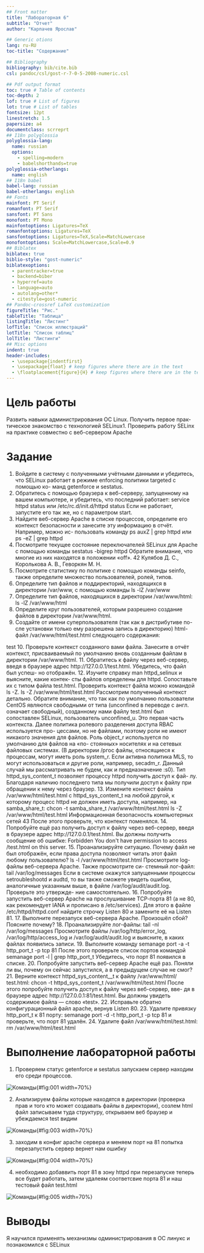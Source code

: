 ```yaml
---
## Front matter
title: "Лабораторная 6"
subtitle: "Отчет"
author: "Карпачев Ярослав"

## Generic otions
lang: ru-RU
toc-title: "Содержание"

## Bibliography
bibliography: bib/cite.bib
csl: pandoc/csl/gost-r-7-0-5-2008-numeric.csl

## Pdf output format
toc: true # Table of contents
toc-depth: 2
lof: true # List of figures
lot: true # List of tables
fontsize: 12pt
linestretch: 1.5
papersize: a4
documentclass: scrreprt
## I18n polyglossia
polyglossia-lang:
  name: russian
  options:
	- spelling=modern
	- babelshorthands=true
polyglossia-otherlangs:
  name: english
## I18n babel
babel-lang: russian
babel-otherlangs: english
## Fonts
mainfont: PT Serif
romanfont: PT Serif
sansfont: PT Sans
monofont: PT Mono
mainfontoptions: Ligatures=TeX
romanfontoptions: Ligatures=TeX
sansfontoptions: Ligatures=TeX,Scale=MatchLowercase
monofontoptions: Scale=MatchLowercase,Scale=0.9
## Biblatex
biblatex: true
biblio-style: "gost-numeric"
biblatexoptions:
  - parentracker=true
  - backend=biber
  - hyperref=auto
  - language=auto
  - autolang=other*
  - citestyle=gost-numeric
## Pandoc-crossref LaTeX customization
figureTitle: "Рис."
tableTitle: "Таблица"
listingTitle: "Листинг"
lofTitle: "Список иллюстраций"
lotTitle: "Список таблиц"
lolTitle: "Листинги"
## Misc options
indent: true
header-includes:
  - \usepackage{indentfirst}
  - \usepackage{float} # keep figures where there are in the text
  - \floatplacement{figure}{H} # keep figures where there are in the text
---
```


# Цель работы

Развить навыки администрирования ОС Linux. Получить первое прак-
тическое знакомство с технологией SELinux1.
Проверить работу SELinx на практике совместно с веб-сервером
Apache

# Задание

1. Войдите в систему с полученными учётными данными и убедитесь, что
SELinux работает в режиме enforcing политики targeted с помощью ко-
манд getenforce и sestatus.
2. Обратитесь с помощью браузера к веб-серверу, запущенному на вашем
компьютере, и убедитесь, что последний работает:
service httpd status
или
/etc/rc.d/init.d/httpd status
Если не работает, запустите его так же, но с параметром start.
3. Найдите веб-сервер Apache в списке процессов, определите его контекст
безопасности и занесите эту информацию в отчёт. Например, можно ис-
пользовать команду
ps auxZ | grep httpd
или
ps -eZ | grep httpd
4. Посмотрите текущее состояние переключателей SELinux для Apache с
помощью команды
sestatus -bigrep httpd
Обратите внимание, что многие из них находятся в положении «off».
42 Кулябов Д. С., Королькова А. В., Геворкян М. Н.
5. Посмотрите статистику по политике с помощью команды seinfo, также
определите множество пользователей, ролей, типов.
6. Определите тип файлов и поддиректорий, находящихся в директории
/var/www, с помощью команды
ls -lZ /var/www
7. Определите тип файлов, находящихся в директории /var/www/html:
ls -lZ /var/www/html
8. Определите круг пользователей, которым разрешено создание файлов в
директории /var/www/html.
9. Создайте от имени суперпользователя (так как в дистрибутиве по-
сле установки только ему разрешена запись в директорию) html-файл
/var/www/html/test.html следующего содержания:
<html>
<body>test</body>
</html>
10. Проверьте контекст созданного вами файла. Занесите в отчёт контекст,
присваиваемый по умолчанию вновь созданным файлам в директории
/var/www/html.
11. Обратитесь к файлу через веб-сервер, введя в браузере адрес
http://127.0.0.1/test.html. Убедитесь, что файл был успеш-
но отображён.
12. Изучите справку man httpd_selinux и выясните, какие контек-
сты файлов определены для httpd. Сопоставьте их с типом файла
test.html. Проверить контекст файла можно командой ls -Z.
ls -Z /var/www/html/test.html
Рассмотрим полученный контекст детально. Обратите внимание, что так
как по умолчанию пользователи CentOS являются свободными от типа
(unconfined в переводе с англ. означает свободный), созданному нами
файлу test.html был сопоставлен SELinux, пользователь unconfined_u.
Это первая часть контекста.
Далее политика ролевого разделения доступа RBAC используется про-
цессами, но не файлами, поэтому роли не имеют никакого значения для
файлов. Роль object_r используется по умолчанию для файлов на «по-
стоянных» носителях и на сетевых файловых системах. (В директории
/ргос файлы, относящиеся к процессам, могут иметь роль system_r.
Если активна политика MLS, то могут использоваться и другие роли,
например, secadm_r. Данный случай мы рассматривать не будем, как и
предназначение :s0).
Тип httpd_sys_content_t позволяет процессу httpd получить доступ к фай-
лу. Благодаря наличию последнего типа мы получили доступ к файлу
при обращении к нему через браузер.
13. Измените контекст файла /var/www/html/test.html с
httpd_sys_content_t на любой другой, к которому процесс httpd не
должен иметь доступа, например, на samba_share_t:
chcon -t samba_share_t /var/www/html/test.html
ls -Z /var/www/html/test.html
Информационная безопасность компьютерных сетей 43
После этого проверьте, что контекст поменялся.
14. Попробуйте ещё раз получить доступ к файлу через веб-сервер, введя в
браузере адрес http://127.0.0.1/test.html. Вы должны получить
сообщение об ошибке:
Forbidden
You don't have permission to access /test.html on this server.
15. Проанализируйте ситуацию. Почему файл не был отображён, если права
доступа позволяют читать этот файл любому пользователю?
ls -l /var/www/html/test.html
Просмотрите log-файлы веб-сервера Apache. Также просмотрите си-
стемный лог-файл:
tail /var/log/messages
Если в системе окажутся запущенными процессы setroubleshootd и
audtd, то вы также сможете увидеть ошибки, аналогичные указанным
выше, в файле /var/log/audit/audit.log. Проверьте это утвержде-
ние самостоятельно.
16. Попробуйте запустить веб-сервер Apache на прослушивание ТСР-порта
81 (а не 80, как рекомендует IANA и прописано в /etc/services). Для
этого в файле /etc/httpd/httpd.conf найдите строчку Listen 80 и
замените её на Listen 81.
17. Выполните перезапуск веб-сервера Apache. Произошёл сбой? Поясните
почему?
18. Проанализируйте лог-файлы:
tail -nl /var/log/messages
Просмотрите файлы /var/log/http/error_log,
/var/log/http/access_log и /var/log/audit/audit.log и
выясните, в каких файлах появились записи.
19. Выполните команду
semanage port -a -t http_port_t -р tcp 81
После этого проверьте список портов командой
semanage port -l | grep http_port_t
Убедитесь, что порт 81 появился в списке.
20. Попробуйте запустить веб-сервер Apache ещё раз. Поняли ли вы, почему
он сейчас запустился, а в предыдущем случае не смог?
21. Верните контекст httpd_sys_cоntent__t к файлу /var/www/html/ test.html:
chcon -t httpd_sys_content_t /var/www/html/test.html
После этого попробуйте получить доступ к файлу через веб-сервер, вве-
дя в браузере адрес http://127.0.0.1:81/test.html.
Вы должны увидеть содержимое файла — слово «test».
22. Исправьте обратно конфигурационный файл apache, вернув Listen 80.
23. Удалите привязку http_port_t к 81 порту:
semanage port -d -t http_port_t -p tcp 81
и проверьте, что порт 81 удалён.
24. Удалите файл /var/www/html/test.html:
rm /var/www/html/test.html

# Выполнение лабораторной работы

1. Проверяем статус getenforce и sestatus запускаем сервер находим его среди процессов.

![Команды](image/1.png){#fig:001 width=70%}

2. Анализируем файлы которые находятся в директории (проверка прав и того кто может создавать файлы в директории), созлем html файл записываем туда структуру, открываем веб браузер и убеждаемся test видим

![Команды](image/3.png){#fig:003 width=70%}

3. заходим в конфиг apache сервера и меняем порт на 81 попытка перезапустить сервер вернет нам ошибку

![Команды](image/4.png){#fig:004 width=70%}

4. необходимо добаввить порт 81 в зону httpd при перезапуске теперь все будет работать, затем удалеям соответсвие порта 81 и наш тестовый файл test.html

![Команды](image/5.png){#fig:005 width=70%}


# Выводы

Я научился применять механизмы одминистрирования в ОС линукс и познакомился с SELinux
